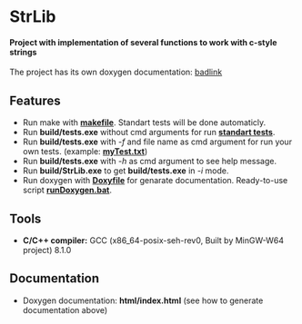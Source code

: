 # StrLib
#### Project with implementation of several functions to work with c-style strings

The project has its own doxygen documentation: [badlink](https://github.com/Maximilian04/SystemProgramming/wiki)

## Features

* Run make with [**makefile**](https://github.com/Maximilian04/SystemProgramming/blob/main/Summer22/002.StrLib/makefile). Standart tests will be done automaticly.
* Run **build/tests.exe** without cmd arguments for run [**standart tests**](https://github.com/Maximilian04/SystemProgramming/blob/main/Summer22/002.StrLib/tests/standartTests.txt).
* Run **build/tests.exe** with *-f* and file name as cmd argument for run your own tests. (example: [**myTest.txt**](https://github.com/Maximilian04/SystemProgramming/blob/main/Summer22/002.StrLib/myTest.txt))
* Run **build/tests.exe** with *-h* as cmd argument to see help message.
* Run **build/StrLib.exe** to get **build/tests.exe** in *-i* mode.
* Run doxygen with [**Doxyfile**](https://github.com/Maximilian04/SystemProgramming/blob/main/Summer22/002.StrLib/Doxyfile) for genarate documentation. Ready-to-use script [**runDoxygen.bat**](https://github.com/Maximilian04/SystemProgramming/blob/main/Summer22/002.StrLib/runDoxygen.bat).

## Tools

* **C/C++ compiler:** GCC (x86_64-posix-seh-rev0, Built by MinGW-W64 project) 8.1.0

## Documentation

* Doxygen documentation: **html/index.html** (see how to generate documentation above)
